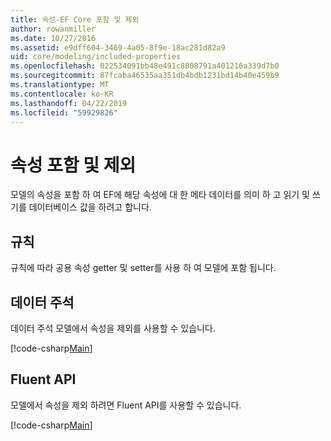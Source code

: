 ```yaml
---
title: 속성-EF Core 포함 및 제외
author: rowanmiller
ms.date: 10/27/2016
ms.assetid: e9dff604-3469-4a05-8f9e-18ac281d82a9
uid: core/modeling/included-properties
ms.openlocfilehash: 022534091bb48e491c8808791a401216a339d7b0
ms.sourcegitcommit: 87fcaba46535aa351db4bdb1231bd14b40e459b9
ms.translationtype: MT
ms.contentlocale: ko-KR
ms.lasthandoff: 04/22/2019
ms.locfileid: "59929826"
---
```

# <a name="including--excluding-properties"></a>속성 포함 및 제외

모델의 속성을 포함 하 여 EF에 해당 속성에 대 한 메타 데이터를 의미 하 고 읽기 및 쓰기를 데이터베이스 값을 하려고 합니다.

## <a name="conventions"></a>규칙

규칙에 따라 공용 속성 getter 및 setter를 사용 하 여 모델에 포함 됩니다.

## <a name="data-annotations"></a>데이터 주석

데이터 주석 모델에서 속성을 제외를 사용할 수 있습니다.

[!code-csharp[Main](../../../samples/core/Modeling/DataAnnotations/Samples/IgnoreProperty.cs?highlight=17)]

## <a name="fluent-api"></a>Fluent API

모델에서 속성을 제외 하려면 Fluent API를 사용할 수 있습니다.

[!code-csharp[Main](../../../samples/core/Modeling/FluentAPI/Samples/IgnoreProperty.cs?highlight=12,13)]
